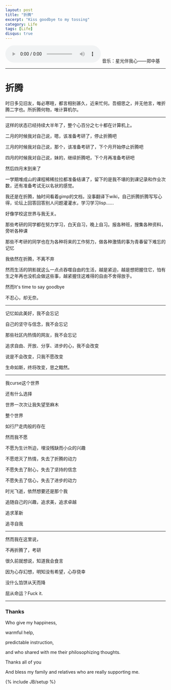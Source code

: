 ```yaml
---
layout: post
title: "折腾"
excerpt: "Kiss goodbye to my tossing"
category: Life
tags: [Life]
disqus: true
---
```


<div class="audio">
<audio controls="controls">
<source src="http://lhtlyybox.googlecode.com/files/m.ogg" type="audio/ogg" /> 
您的浏览器不支持 audio 标签。
</audio>
音乐：星光伴我心——郑中基
</div>

***

# 折腾

时日多见旧友，每必寒暄，都言相别甚久，近来忙何。吾细思之，并无他言，唯折腾二字也。所折腾何物，唯计算机尔。

***

这样的状态已经持续大半年了，整个心百分之七十都在计算机上。

二月的时候我对自己说，嗯，该准备考研了，停止折腾吧

三月的时候我对自己说，那个，该准备考研了，下个月开始停止折腾吧

四月的时候我对自己说，妹的，继续折腾吧，下个月再准备考研吧

然后四月末到来了

一学期堆成山的课程稀稀拉拉都准备结课了，留下的是我不堪的到课记录和作业次数，还有准备考试无以名状的感觉。

我还是在折腾，抽时间看着gimp的文档，没事翻译下wiki，自己折腾折腾写写心得，论坛上回答回答别人问题灌灌水，学习学习lisp......

好像学校这世界与我无关。

那些考研的同学都在努力学习，白天自习，晚上自习。报各种班，搜集各种资料，旁听各种课

那些不考研的同学也在为各种将来的工作努力，做各种激情的事为青春留下难忘的记忆

我依然在折腾，不离不弃

然而生活的阴影就这么一点点吞噬自由的生活，越是紧迫，越是想把握住它，怕有生之年再也没机会做这些事，越紧握住这难得的自由不舍得放手。


然而It's time to say goodbye

不忍心，却无奈。

***

记忆如此美好，我不会忘记

自己的坚守与信念，我不会忘记

那些社区内热情的网友，我不会忘记

追求自由、开放、分享、进步的心，我不会改变

说是不会改变，只我不愿改变

生命如斯，终将改变，思之黯然。

***

我curse这个世界

还有什么选择

世界一次次让我失望至麻木

整个世界

如行尸走肉般的存在

然而我不愿

不愿为生计所迫，埋没残缺而小众的兴趣

不愿熄灭了热情，失去了折腾的动力

不愿失去了耐心，失去了坚持的信念

不愿失去了信心，失去了进步的动力

时光飞逝，依然想要还是那个我

追随自己的兴趣，追求美，追求卓越

追求革新

追寻自我

***

然而我在这里说，

不再折腾了，考研

很久前就想说，知道我会食言

因为心存幻想，明知没有希望，心存侥幸

没什么馅饼从天而降

屈从命运？Fuck it.


***

### Thanks

Who give my happiness,

warmful help,

predictable instruction,

and who shared with me their philosophizing thoughts.

Thanks all of you

And bless my family and relatives who are really supporting me.


{% include JB/setup %}
